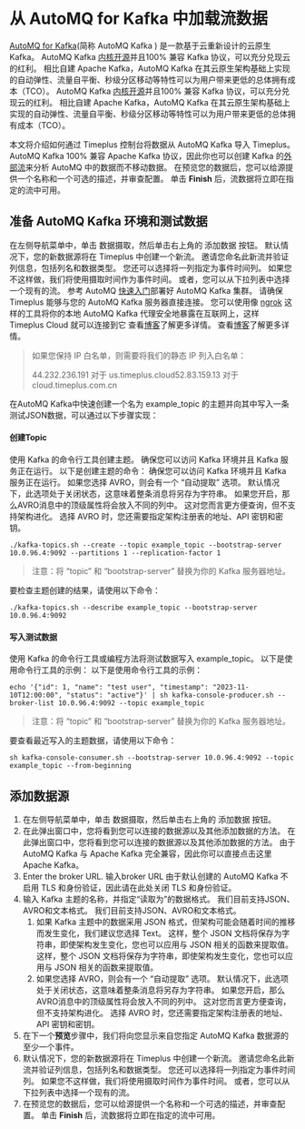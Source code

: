 # 从 AutoMQ for Kafka 中加载流数据

[AutoMQ for Kafka](https://docs.automq.com/zh/docs/automq-s3kafka/YUzOwI7AgiNIgDk1GJAcu6Uanog)(简称 AutoMQ Kafka ) 是一款基于云重新设计的云原生 Kafka。 AutoMQ Kafka [内核开源](https://github.com/AutoMQ/automq-for-kafka)并且100% 兼容 Kafka 协议，可以充分兑现云的红利。 相比自建 Apache Kafka，AutoMQ Kafka 在其云原生架构基础上实现的自动弹性、流量自平衡、秒级分区移动等特性可以为用户带来更低的总体拥有成本（TCO）。 AutoMQ Kafka [内核开源](https://github.com/AutoMQ/automq-for-kafka)并且100% 兼容 Kafka 协议，可以充分兑现云的红利。 相比自建 Apache Kafka，AutoMQ Kafka 在其云原生架构基础上实现的自动弹性、流量自平衡、秒级分区移动等特性可以为用户带来更低的总体拥有成本（TCO）。

本文将介绍如何通过 Timeplus 控制台将数据从 AutoMQ Kafka 导入 Timeplus。 AutoMQ Kafka 100% 兼容 Apache Kafka 协议，因此你也可以创建 Kafka 的[外部流](external-stream)来分析 AutoMQ 中的数据而不移动数据。 在预览您的数据后，您可以给源提供一个名称和一个可选的描述，并审查配置。 单击 **Finish** 后，流数据将立即在指定的流中可用。

## 准备 AutoMQ Kafka 环境和测试数据

在左侧导航菜单中，单击 数据摄取，然后单击右上角的 添加数据 按钮。 默认情况下，您的新数据源将在 Timeplus 中创建一个新流。 邀请您命名此新流并验证列信息，包括列名和数据类型。 您还可以选择将一列指定为事件时间列。 如果您不这样做，我们将使用摄取时间作为事件时间。 或者，您可以从下拉列表中选择一个现有的流。 参考 AutoMQ [快速入门](https://docs.automq.com/zh/docs/automq-s3kafka/VKpxwOPvciZmjGkHk5hcTz43nde)部署好 AutoMQ Kafka 集群。 请确保 Timeplus 能够与您的 AutoMQ Kafka 服务器直接连接。 您可以使用像 [ngrok](https://ngrok.com/) 这样的工具将你的本地 AutoMQ Kafka 代理安全地暴露在互联网上，这样 Timeplus Cloud 就可以连接到它 查看[博客](https://www.timeplus.com/post/timeplus-cloud-with-ngrok)了解更多详情。 查看[博客](https://www.timeplus.com/post/timeplus-cloud-with-ngrok)了解更多详情。

> 如果您保持 IP 白名单，则需要将我们的静态 IP 列入白名单：
>
> 44.232.236.191 对于 us.timeplus.cloud52.83.159.13 对于 cloud.timeplus.com.cn

在AutoMQ Kafka中快速创建一个名为 example_topic 的主题并向其中写入一条测试JSON数据，可以通过以下步骤实现：

#### 创建Topic

使用 Kafka 的命令行工具创建主题。 确保您可以访问 Kafka 环境并且 Kafka 服务正在运行。 以下是创建主题的命令： 确保您可以访问 Kafka 环境并且 Kafka 服务正在运行。 如果您选择 AVRO，则会有一个 “自动提取” 选项。 默认情况下，此选项处于关闭状态，这意味着整条消息将另存为字符串。 如果您开启，那么AVRO消息中的顶级属性将会放入不同的列中。 这对您而言更方便查询，但不支持架构进化。 选择 AVRO 时，您还需要指定架构注册表的地址、API 密钥和密钥。

```shell
./kafka-topics.sh --create --topic example_topic --bootstrap-server 10.0.96.4:9092 --partitions 1 --replication-factor 1
```

> 注意：将 “topic” 和 “bootstrap-server” 替换为你的 Kafka 服务器地址。

要检查主题创建的结果，请使用以下命令：

```shell
./kafka-topics.sh --describe example_topic --bootstrap-server 10.0.96.4:9092
```

#### 写入测试数据

使用 Kafka 的命令行工具或编程方法将测试数据写入 example_topic。 以下是使用命令行工具的示例： 以下是使用命令行工具的示例：

```shell
echo '{"id": 1, "name": "test user", "timestamp": "2023-11-10T12:00:00", "status": "active"}' | sh kafka-console-producer.sh --broker-list 10.0.96.4:9092 --topic example_topic
```

> 注意：将 “topic” 和 “bootstrap-server” 替换为你的 Kafka 服务器地址。

要查看最近写入的主题数据，请使用以下命令：

```shell
sh kafka-console-consumer.sh --bootstrap-server 10.0.96.4:9092 --topic example_topic --from-beginning
```

## 添加数据源

1. 在左侧导航菜单中，单击 数据摄取，然后单击右上角的 添加数据 按钮。
2. 在此弹出窗口中，您将看到您可以连接的数据源以及其他添加数据的方法。 在此弹出窗口中，您将看到您可以连接的数据源以及其他添加数据的方法。 由于 AutoMQ Kafka 与 Apache Kafka 完全兼容，因此你可以直接点击这里 Apache Kafka。
3. Enter the broker URL. 输入broker URL 由于默认创建的 AutoMQ Kafka 不启用 TLS 和身份验证，因此请在此处关闭 TLS 和身份验证。
4. 输入 Kafka 主题的名称，并指定“读取为”的数据格式。 我们目前支持JSON、AVRO和文本格式。 我们目前支持JSON、AVRO和文本格式。
   1. 如果 Kafka 主题中的数据采用 JSON 格式，但架构可能会随着时间的推移而发生变化，我们建议您选择 Text。 这样，整个 JSON 文档将保存为字符串，即使架构发生变化，您也可以应用与 JSON 相关的函数来提取值。 这样，整个 JSON 文档将保存为字符串，即使架构发生变化，您也可以应用与 JSON 相关的函数来提取值。
   2. 如果您选择 AVRO，则会有一个 “自动提取” 选项。 默认情况下，此选项处于关闭状态，这意味着整条消息将另存为字符串。 如果您开启，那么AVRO消息中的顶级属性将会放入不同的列中。 这对您而言更方便查询，但不支持架构进化。 选择 AVRO 时，您还需要指定架构注册表的地址、API 密钥和密钥。
5. 在下一个**预览**步骤中，我们将向您显示来自您指定 AutoMQ Kafka 数据源的至少一个事件。
6. 默认情况下，您的新数据源将在 Timeplus 中创建一个新流。 邀请您命名此新流并验证列信息，包括列名和数据类型。 您还可以选择将一列指定为事件时间列。 如果您不这样做，我们将使用摄取时间作为事件时间。 或者，您可以从下拉列表中选择一个现有的流。
7. 在预览您的数据后，您可以给源提供一个名称和一个可选的描述，并审查配置。 单击 **Finish** 后，流数据将立即在指定的流中可用。
